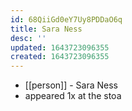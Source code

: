 ```yaml
---
id: 68QiiGd0eY7Uy8PDDaO6q
title: Sara Ness
desc: ''
updated: 1643723096355
created: 1643723096355
---
```



- [[person]] - Sara Ness
- appeared 1x at the stoa
